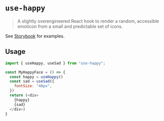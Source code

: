 # `use-happy`

> A slightly overengineered React hook to render a random, accessible emoticon from a small and predictable set of icons.

See [Storybook](https://craigpalermo.github.io/use-happy/) for examples.

## Usage

```javascript
import { useHappy, useSad } from "use-happy";

const MyHappyFace = () => {
  const happy = useHappy()
  const sad = useSad({
    fontSize: "48px",
  })
  return (<div>
    {happy}
    {sad}
  </div>)
}
```
